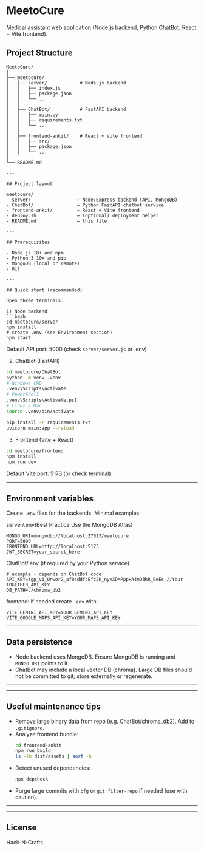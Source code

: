 # MeetoCure

Medical assistant web application (Node.js backend, Python ChatBot, React + Vite frontend).

##  Project Structure

```
MeetoCure/
│
├── meetocure/
│   ├── server/            # Node.js backend
│   │   ├── index.js
│   │   ├── package.json
│   │   └── ...
│   │
│   ├── ChatBot/           # FastAPI backend
│   │   ├── main.py
│   │   ├── requirements.txt
│   │   └── ...
│   │
│   ├── frontend-ankit/    # React + Vite frontend
│   │   ├── src/
│   │   ├── package.json
│   │   └── ...
│
└── README.md

---

## Project layout

meetocure/
- server/                 ← Node/Express backend (API, MongoDB)
- ChatBot/                ← Python FastAPI chatbot service
- frontend-ankit/         ← React + Vite frontend
- deploy.sh               ← (optional) deployment helper
- README.md               ← this file

---

## Prerequisites

- Node.js 18+ and npm
- Python 3.10+ and pip
- MongoDB (local or remote)
- Git

---

## Quick start (recommended)

Open three terminals.

1) Node backend
```bash
cd meetocure/server
npm install
# create .env (see Environment section)
npm start
```
Default API port: 5000 (check `server/server.js` or .env)

2) ChatBot (FastAPI)
```bash
cd meetocure/ChatBot
python -m venv .venv
# Windows CMD
.venv\Scripts\activate
# PowerShell
.venv\Scripts\Activate.ps1
# Linux / Mac
source .venv/bin/activate

pip install -r requirements.txt
uvicorn main:app --reload
```

3) Frontend (Vite + React)
```bash
cd meetocure/frontend
npm install
npm run dev
```
Default Vite port: 5173 (or check terminal)

---

## Environment variables

Create `.env` files for the backends. Minimal examples:

server/.env(Best Practice Use the MongoDB Atlas)
```
MONGO_URI=mongodb://localhost:27017/meetocure  
PORT=5000
FRONTEND_URL=http://localhost:5173
JWT_SECRET=your_secret_here
```

ChatBot/.env (if required by your Python service)
```
# example - depends on ChatBot code
API_KEY=tgp_v1_Unwor2_af0sddfcEfzJK_nyvXDMPppHA4mQ3hR_GeEs //Your TOGETHER_API_KEY
DB_PATH=./chroma_db2
```

frontend: if needed create `.env` with:
```
VITE_GEMINI_API_KEY=YOUR_GEMINI_API_KEY
VITE_GOOGLE_MAPS_API_KEY=YOUR_MAPS_API_KEY

```

---

## Data persistence

- Node backend uses MongoDB. Ensure MongoDB is running and `MONGO_URI` points to it.
- ChatBot may include a local vector DB (chroma). Large DB files should not be committed to git; store externally or regenerate.

---

---

## Useful maintenance tips

- Remove large binary data from repo (e.g. ChatBot/chroma_db2). Add to `.gitignore`.
- Analyze frontend bundle:
  ```bash
  cd frontend-ankit
  npm run build
  ls -lh dist/assets | sort -h
  ```
- Detect unused dependencies:
  ```bash
  npx depcheck
  ```
- Purge large commits with `bfg` or `git filter-repo` if needed (use with caution).

---



---

## License

Hack-N-Crafts

